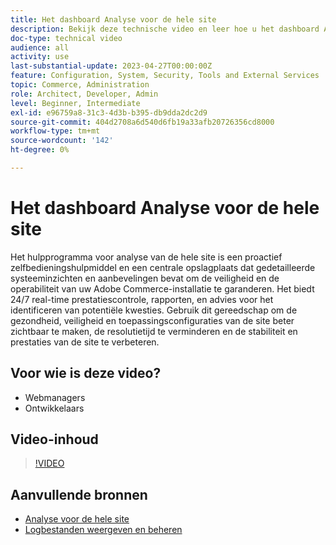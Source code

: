 ```yaml
---
title: Het dashboard Analyse voor de hele site
description: Bekijk deze technische video en leer hoe u het dashboard Analyse voor de hele site kunt gebruiken om toegang te krijgen tot gedetailleerde systeeminzichten en aanbevelingen om de beveiliging en operabiliteit van uw Adobe Commerce-installatie te garanderen.
doc-type: technical video
audience: all
activity: use
last-substantial-update: 2023-04-27T00:00:00Z
feature: Configuration, System, Security, Tools and External Services
topic: Commerce, Administration
role: Architect, Developer, Admin
level: Beginner, Intermediate
exl-id: e96759a8-31c3-4d3b-b395-db9dda2dc2d9
source-git-commit: 404d2708a6d540d6fb19a33afb20726356cd8000
workflow-type: tm+mt
source-wordcount: '142'
ht-degree: 0%

---
```


# Het dashboard Analyse voor de hele site

Het hulpprogramma voor analyse van de hele site is een proactief zelfbedieningshulpmiddel en een centrale opslagplaats dat gedetailleerde systeeminzichten en aanbevelingen bevat om de veiligheid en de operabiliteit van uw Adobe Commerce-installatie te garanderen. Het biedt 24/7 real-time prestatiescontrole, rapporten, en advies voor het identificeren van potentiële kwesties. Gebruik dit gereedschap om de gezondheid, veiligheid en toepassingsconfiguraties van de site beter zichtbaar te maken, de resolutietijd te verminderen en de stabiliteit en prestaties van de site te verbeteren.

## Voor wie is deze video?

- Webmanagers
- Ontwikkelaars

## Video-inhoud

>[!VIDEO](https://video.tv.adobe.com/v/344001?quality=12&learn=on)

## Aanvullende bronnen

- [Analyse voor de hele site](https://experienceleague.adobe.com/docs/commerce-operations/tools/site-wide-analysis-tool/intro.html)
- [Logbestanden weergeven en beheren](https://experienceleague.adobe.com/docs/commerce-cloud-service/user-guide/develop/test/log-locations.html)

